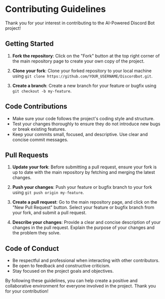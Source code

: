 # Contributing Guidelines

Thank you for your interest in contributing to the AI-Powered Discord Bot project!

## Getting Started

1. **Fork the repository**: Click on the "Fork" button at the top right corner of the main repository page to create your own copy of the project.

2. **Clone your fork**: Clone your forked repository to your local machine using `git clone https://github.com/YOUR_USERNAME/Discordbot.git`.

3. **Create a branch**: Create a new branch for your feature or bugfix using `git checkout -b my-feature`.

## Code Contributions

- Make sure your code follows the project's coding style and structure.
- Test your changes thoroughly to ensure they do not introduce new bugs or break existing features.
- Keep your commits small, focused, and descriptive. Use clear and concise commit messages.

## Pull Requests

1. **Update your fork**: Before submitting a pull request, ensure your fork is up to date with the main repository by fetching and merging the latest changes.

2. **Push your changes**: Push your feature or bugfix branch to your fork using `git push origin my-feature`.

3. **Create a pull request**: Go to the main repository page, and click on the "New Pull Request" button. Select your feature or bugfix branch from your fork, and submit a pull request.

4. **Describe your changes**: Provide a clear and concise description of your changes in the pull request. Explain the purpose of your changes and the problem they solve.

## Code of Conduct

- Be respectful and professional when interacting with other contributors.
- Be open to feedback and constructive criticism.
- Stay focused on the project goals and objectives.

By following these guidelines, you can help create a positive and collaborative environment for everyone involved in the project. Thank you for your contribution!
